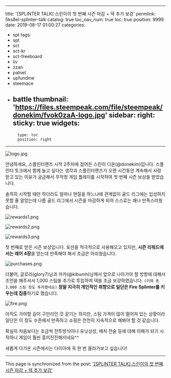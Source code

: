
---
title: '[SPLINTER TALK] 스린이의 첫 번째 시즌 마감 + 덱 추가 보강'
permlink: 5ks8el-splinter-talk
catalog: true
toc_nav_num: true
toc: true
position: 9999
date: 2019-08-17 01:00:27
categories:
- spt
tags:
- spt
- sct
- sct-kr
- sct-freeboard
- liv
- zzan
- palnet
- upfundme
- steemace
- battle
thumbnail: 'https://files.steempeak.com/file/steempeak/donekim/fvok0zaA-logo.jpg'
sidebar:
    right:
        sticky: true
widgets:
    -
        type: toc
        position: right
---


![logo.jpg](https://files.steempeak.com/file/steempeak/donekim/fvok0zaA-logo.jpg)

안녕하세요, 스플린터랜즈 시작 2주차에 접어든 스린이 디온(@donekim)입니다. 스플린터 토크에서 함께 놀고 싶다는 생각과 스플린터랜즈가 오랜 시간동안 계속해서 사랑 받고 있는 이유가 궁금해서 무작정 게임 플레이를 시작하여 첫 번째 시즌 보상을 받았습니다.

솔직히 시작할 때만 하더라도 얼마나 현질을 하느냐에 관계없이 골드 리그에는 입성하지 못할 줄 알았는데 나름 골드 리그에서 시즌을 마감하게 되어 스스로는 꽤나 만족스러웠습니다.

![rewards1.png](https://files.steempeak.com/file/steempeak/donekim/wBkzyIrt-rewards1.png)

![rewards2.png](https://files.steempeak.com/file/steempeak/donekim/VFDQ7oR5-rewards2.png)

![rewards3.png](https://files.steempeak.com/file/steempeak/donekim/wjzuYpQ7-rewards3.png)

첫 번째로 받은 시즌 보상입니다. 포션을 적극적으로 사용해오고 있지만, **시즌 리워드에서는 레어 4장**을 얻는데 만족해야 해서 조금은 아쉬웠습니다.

![purchases.png](https://files.steempeak.com/file/steempeak/donekim/tGaX6579-purchases.png)

더불어, 글로리(glory7)님과 카카(@kibumh)님께서 앞으로 나아가야 할 방향에 대해서 조언을 해주셔서 1,000 스팀을 추가로 투입하여 덱을 조금 보강하였습니다. `(이제 총 3,000 스팀 정도 투자했네요)` **정말 지극히 개인적인 취향으로 일단은 Fire Splinter를 키우는데 집중**하기로 했습니다.

![fire.png](https://files.steempeak.com/file/steempeak/donekim/wid5nS2K-fire.png)

아직도 가야할 길이 구만리인 것 같기는 하지만, 스팀 가격이 많이 떨어져 있는 상황이라 일단은 이 정도 수준에서 만족하고 쇼핑은 천천히 지속적으로 해봐야 할 것 같습니다.

확실히 처음보다는 조금씩 전투방식이나 유닛상성, 배치 전술 등에 대해 이해가 되기 시작하니 게임이 훨씬 흥미진진해지네요^^ 

새롭게 다가온 시즌에서는 다이아에 꼭 한 번 올라가보고 싶습니다!

- - -

This page is synchronized from the post: ['[SPLINTER TALK] 스린이의 첫 번째 시즌 마감 + 덱 추가 보강'](https://steemit.com/@donekim/5ks8el-splinter-talk)
